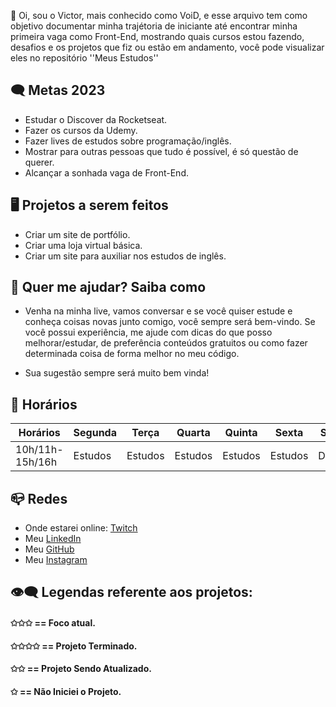 👋 Oi, sou o Victor, mais conhecido como VoiD, e esse arquivo tem como objetivo documentar minha trajétoria de iniciante até encontrar minha primeira vaga como Front-End, mostrando quais cursos estou fazendo, desafios e os projetos que fiz ou estão em andamento, você pode visualizar eles no repositório ''Meus Estudos'' 

🗨 Metas 2023
--------------------------

* Estudar o Discover da Rocketseat.
* Fazer os cursos da Udemy.
* Fazer lives de estudos sobre programação/inglês.
* Mostrar para outras pessoas que tudo é possível, é só questão de querer.
* Alcançar a sonhada vaga de Front-End. 

🖥 Projetos a serem feitos
--------------------------
* Criar um site de portfólio.
* Criar uma loja virtual básica.
* Criar um site para auxiliar nos estudos de inglês.

🖤 Quer me ajudar? Saiba como
--------------------------
* Venha na minha live, vamos conversar e se você quiser estude e conheça coisas novas junto comigo, você sempre será bem-vindo. 
Se você possui experiência, me ajude com dicas do que posso melhorar/estudar, de preferência conteúdos gratuitos ou como fazer determinada coisa de forma melhor no meu código. 

* Sua sugestão sempre será muito bem vinda! 

📅 Horários
--------------------------

Horários | Segunda | Terça | Quarta | Quinta | Sexta | Sabado | Domingo|
|---------|---------|-------|--------|--------|-------|--------|--------|
10h/11h-15h/16h|Estudos|  Estudos|Estudos |Estudos |Estudos|Desafios|Descanso|

📪 Redes
--------------------------
* Onde estarei online: [Twitch](https://www.twitch.tv/voiidzera)
* Meu [LinkedIn](https://www.linkedin.com/in/victor-ricci-aa0574204/)
* Meu [GitHub](https://github.com/victorbricci)
* Meu [Instagram]()

👁️‍🗨️ Legendas referente aos projetos:
--------------------------
#### ✩✩✩ == Foco atual.
#### ✩✩✩✩ == Projeto Terminado.
#### ✩✩ == Projeto Sendo Atualizado.
#### ✩ == Não Iniciei o Projeto. 
